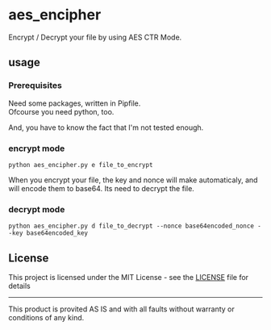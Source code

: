 # aes_encipher

Encrypt / Decrypt your file by using AES CTR Mode.

## usage

### Prerequisites

Need some packages, written in Pipfile.  
Ofcourse you need python, too.

And, you have to know the fact that I'm not tested enough.

### encrypt mode

```
python aes_encipher.py e file_to_encrypt
```

When you encrypt your file, the key and nonce will make automaticaly, 
and will encode them to base64.
Its need to decrypt the file.

### decrypt mode

```
python aes_encipher.py d file_to_decrypt --nonce base64encoded_nonce --key base64encoded_key
```

## License

This project is licensed under the MIT License - see the [LICENSE](LICENSE) file for details

* * *

This product is provited AS IS and with all faults without warranty or conditions of any kind.
